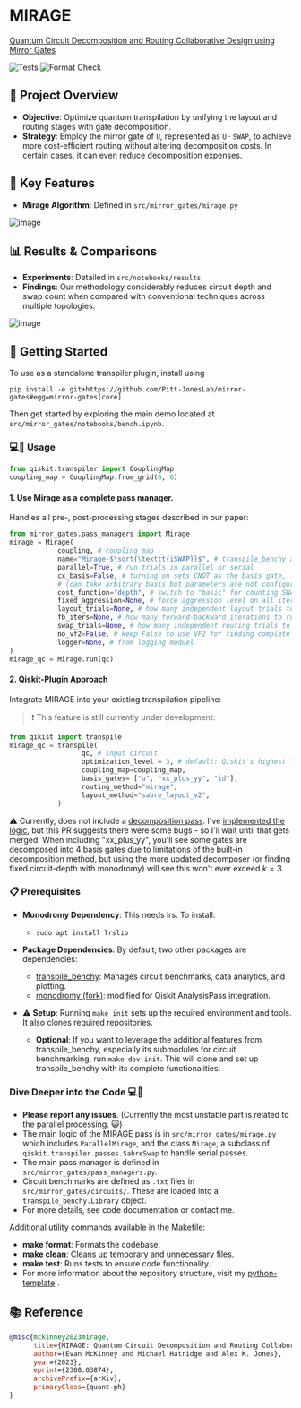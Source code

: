 # MIRAGE

[Quantum Circuit Decomposition and Routing Collaborative Design using Mirror Gates](https://arxiv.org/abs/2308.03874)

![Tests](https://github.com/Pitt-JonesLab/mirror-gates/actions/workflows/tests.yml/badge.svg?branch=main)
![Format Check](https://github.com/Pitt-JonesLab/mirror-gates/actions/workflows/format-check.yml/badge.svg?branch=main)

## 📌 Project Overview

- **Objective**: Optimize quantum transpilation by unifying the layout and routing stages with gate decomposition.
- **Strategy**: Employ the mirror gate of $\texttt{U}$, represented as $\texttt{U} \cdot \texttt{SWAP}$, to achieve more cost-efficient routing without altering decomposition costs. In certain cases, it can even reduce decomposition expenses.

## 🌟 Key Features

- **Mirage Algorithm**: Defined in `src/mirror_gates/mirage.py`

![image](https://github.com/Pitt-JonesLab/mirror-gates/assets/47376937/08408089-561a-4799-9904-a2637d829edd)

## 📊 Results & Comparisons

- **Experiments**: Detailed in `src/notebooks/results`
- **Findings**: Our methodology considerably reduces circuit depth and swap count when compared with conventional techniques across multiple topologies.

![image](https://github.com/Pitt-JonesLab/mirror-gates/assets/47376937/81653cab-24c1-4170-ac5a-438c94d2bab3)

## 🚀 Getting Started

To use as a standalone transpiler plugin, install using

```
pip install -e git+https://github.com/Pitt-JonesLab/mirror-gates#egg=mirror-gates[core]
```

Then get started by exploring the main demo located at `src/mirror_gates/notebooks/bench.ipynb`.

### 💻🐒 Usage

```python
from qiskit.transpiler import CouplingMap
coupling_map = CouplingMap.from_grid(6, 6)
```

#### 1. Use Mirage as a complete pass manager.

Handles all pre-, post-processing stages described in our paper:

```python
from mirror_gates.pass_managers import Mirage
mirage = Mirage(
            coupling, # coupling map
            name="Mirage-$\sqrt{\texttt{iSWAP}}$", # transpile_benchy and figure labels)
            parallel=True, # run trials in parallel or serial
            cx_basis=False, # turning on sets CNOT as the basis gate,
            # (can take arbitrary basis but parameters are not configured that way yet)
            cost_function="depth", # switch to "basic" for counting SWAPs
            fixed_aggression=None, # force aggression level on all iterations
            layout_trials=None, # how many independent layout trials to run (20)
            fb_iters=None, # how many forward-backward iterations to run (4)
            swap_trials=None, # how many independent routing trials to run (20)
            no_vf2=False, # keep False to use VF2 for finding complete layouts
            logger=None, # from logging moduel
)
mirage_qc = Mirage.run(qc)
```

#### 2. Qiskit-Plugin Approach

Integrate MIRAGE into your existing transpilation pipeline:

> ❗ This feature is still currently under development:

```python
from qikist import transpile
mirage_qc = transpile(
                  qc, # input circuit
                  optimization_level = 3, # default: Qiskit's highest level
                  coupling_map=coupling_map,
                  basis_gates= ["u", "xx_plus_yy", "id"],
                  routing_method="mirage",
                  layout_method="sabre_layout_v2",
            )
```

⚠️ Currently, does not include a [decomposition pass](https://github.com/Qiskit/qiskit-terra/pull/9375). I've [implemented the logic](https://github.com/Pitt-JonesLab/slam_decomposition/blob/main/src/slam/utils/transpiler_pass/weyl_decompose.py), but this PR suggests there were some bugs - so I'll wait until that gets merged. When including "xx_plus_yy", you'll see some gates are decomposed into 4 basis gates due to limitations of the built-in decomposition method, but using the more updated decomposer (or finding fixed circuit-depth with monodromy) will see this won't ever exceed $k=3$.

### 📋 Prerequisites

- **Monodromy Dependency**: This needs lrs. To install:

  - `sudo apt install lrslib`

- **Package Dependencies**: By default, two other packages are dependencies:

  - [transpile_benchy](https://github.com/evmckinney9/transpile_benchy): Manages circuit benchmarks, data analytics, and plotting.
  - [monodromy (fork)](https://github.com/evmckinney9/monodromy): modified for Qiskit AnalysisPass integration.

- ⚠️ **Setup**: Running `make init` sets up the required environment and tools. It also clones required repositories.
  - **Optional**: If you want to leverage the additional features from transpile_benchy, especially its submodules for circuit benchmarking, run `make dev-init`. This will clone and set up transpile_benchy with its complete functionalities.

### Dive Deeper into the Code 💻🐒

- **Please report any issues**. (Currently the most unstable part is related to the parallel processing. 😺)
- The main logic of the MIRAGE pass is in `src/mirror_gates/mirage.py` which includes `ParallelMirage`, and the class `Mirage`, a subclass of `qiskit.transpiler.passes.SabreSwap` to handle serial passes.
- The main pass manager is defined in `src/mirror_gates/pass_managers.py`.
- Circuit benchmarks are defined as `.txt` files in `src/mirror_gates/circuits/`. These are loaded into a `transpile_benchy.Library` object.
- For more details, see code documentation or contact me.

Additional utility commands available in the Makefile:

- **make format**: Formats the codebase.
- **make clean**: Cleans up temporary and unnecessary files.
- **make test**: Runs tests to ensure code functionality.
- For more information about the repository structure, visit my [python-template](https://github.com/evmckinney9/python-template)`.

## 📚 Reference

```bibtex
@misc{mckinney2023mirage,
      title={MIRAGE: Quantum Circuit Decomposition and Routing Collaborative Design using Mirror Gates},
      author={Evan McKinney and Michael Hatridge and Alex K. Jones},
      year={2023},
      eprint={2308.03874},
      archivePrefix={arXiv},
      primaryClass={quant-ph}
}
```
